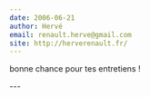 ```yaml
---
date: 2006-06-21
author: Hervé
email: renault.herve@gmail.com
site: http://herverenault.fr/
---
```


<p>bonne chance pour tes entretiens !<br />
</p>
---